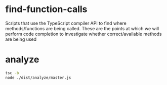 # find-function-calls

Scripts that use the TypeScript compiler API to find where methods/functions are being called.
These are the points at which we will perform code completion to investigate whether correct/available methods are being used

# analyze
```bash
tsc -b
node ./dist/analyze/master.js
```